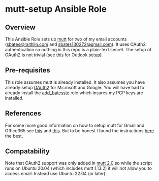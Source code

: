 # mutt-setup Ansible Role

## Overview

This Ansible Role sets up [mutt][mutt] for two of my email accounts
(sbates@raithlin.com and sbates130272@gmail.com). It uses OAuth2
authentication so nothing in this repo is a plain-text secret. The
setup of OAuth2 is not trivial (see [this][oauth2] for Outlook
setup).

## Pre-requisites

This role assumes mutt is already installed. It also assumes you have
already setup [OAuth2][oauth2] for Microsoft and Google. You will have
had to already install the [add_batesste][add_batesste] role
which insures my PGP keys are installed.

## References

For some more good information on how to setup mutt for Gmail and
Office365 see [this][moreinfo] and [this][evenmoreinfo]. But to be
honest I found the instructions [here][oauth2] the best.

## Compatability

Note that OAuth2 support was only added in [mutt 2.0][mutt2.0] so
while the script runs on Ubuntu 20.04 (which includes mutt 1.13.2) it
will not allow you to access email. Instead use Ubuntu 22.04 (or
later).

[mutt]: http://www.mutt.org/
[oauth2]: https://gitlab.com/muttmua/mutt/-/blob/master/contrib/mutt_oauth2.py.README
[add_batesste]: ../roles/add_batesste
[moreinfo]: https://kinsta.com/knowledgebase/office-365-smtp/
[evenmoreinfo]: https://github.com/ork/mutt-office365
[mutt2.0]: http://www.mutt.org/relnotes/2.0/
